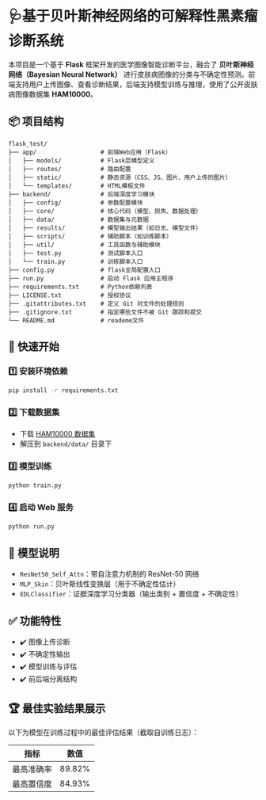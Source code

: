 # 🩺基于贝叶斯神经网络的可解释性黑素瘤诊断系统
本项目是一个基于 **Flask** 框架开发的医学图像智能诊断平台，融合了 **贝叶斯神经网络（Bayesian Neural Network）** 进行皮肤病图像的分类与不确定性预测。前端支持用户上传图像、查看诊断结果，后端支持模型训练与推理，使用了公开皮肤病图像数据集 **HAM10000**。

## 📦 项目结构
```
flask_test/
├── app/                  # 前端Web应用（Flask）
│   ├── models/           # Flask层模型定义
│   ├── routes/           # 路由配置
│   ├── static/           # 静态资源（CSS、JS、图片、用户上传的图片）
│   └── templates/        # HTML模板文件
├── backend/              # 后端深度学习模块
│   ├── config/           # 参数配置模块
│   ├── core/             # 核心代码（模型、损失、数据处理）
│   ├── data/             # 数据集与元数据
│   ├── results/          # 模型输出结果（如日志、模型文件）
│   ├── scripts/          # 辅助脚本（如训练脚本）
│   ├── util/             # 工具函数与辅助模块
│   ├── test.py           # 测试脚本入口
│   └── train.py          # 训练脚本入口
├── config.py             # flask全局配置入口
├── run.py                # 启动 Flask 应用主程序
├── requirements.txt      # Python依赖列表
├── LICENSE.txt           # 授权协议
├── .gitattributes.txt    # 定义 Git 对文件的处理规则
├── .gitignore.txt        # 指定哪些文件不被 Git 跟踪和提交
└── README.md             # reademe文件
```

## 🚀 快速开始

### 1️⃣ 安装环境依赖

```bash
pip install -r requirements.txt
```

### 2️⃣ 下载数据集

- 下载 [HAM10000 数据集](https://www.kaggle.com/datasets/kmader/skin-cancer-mnist-ham10000)
- 解压到 `backend/data/` 目录下

### 3️⃣ 模型训练

```bash
python train.py
```

### 4️⃣ 启动 Web 服务

```bash
python run.py
```

## 🧠 模型说明

- `ResNet50_Self_Attn`：带自注意力机制的 ResNet-50 网络
- `MLP_Skin`：贝叶斯线性变换层（用于不确定性估计）
- `EDLClassifier`：证据深度学习分类器（输出类别 + 置信度 + 不确定性）

## ✅ 功能特性

- ✔️ 图像上传诊断
- ✔️ 不确定性输出
- ✔️ 模型训练与评估
- ✔️ 前后端分离结构

## 🏆 最佳实验结果展示

以下为模型在训练过程中的最佳评估结果（截取自训练日志）：

| 指标                    | 数值        |
| ----------------------- | ----------- |
| 最高准确率    | 89.82%      |
| 最高置信度  | 84.93%      |


